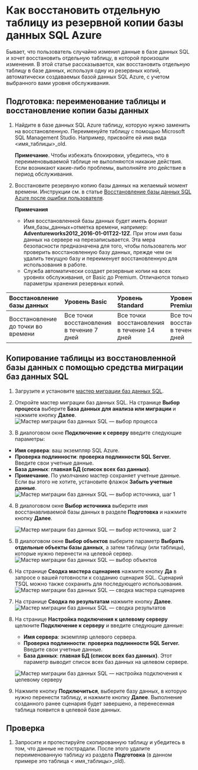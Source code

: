 <properties
	pageTitle="Восстановление отдельной таблицы в резервной копии базы данных SQL Azure | Microsoft Azure"
	description="Инструкции по восстановлению отдельной таблицы в резервной копии базы данных SQL Azure."
	services="sql-database"
	documentationCenter=""
	authors="dalechen"
	manager="felixwu"
	editor=""/>

<tags
	ms.service="sql-database"
	ms.workload="data-management"
	ms.tgt_pltfrm="na"
	ms.devlang="na"
	ms.topic="article"
	ms.date="06/02/2016"
	ms.author="daleche"/>


# Как восстановить отдельную таблицу из резервной копии базы данных SQL Azure

Бывает, что пользователь случайно изменил данные в базе данных SQL и хочет восстановить отдельную таблицу, в которой произошли изменения. В этой статье рассказывается, как восстановить отдельную таблицу в базе данных, используя одну из резервных копий, автоматически создаваемых базой данных SQL Azure, с учетом выбранного вами уровня обслуживания.

## Подготовка: переименование таблицы и восстановление копии базы данных
1. Найдите в базе данных SQL Azure таблицу, которую нужно заменить на восстановленную. Переименуйте таблицу с помощью Microsoft SQL Management Studio. Например, присвойте ей имя вида &lt;имя\_таблицы&gt;\_old.

	**Примечание**. Чтобы избежать блокировки, убедитесь, что в переименовываемой таблице не выполняются никакие действия. Если возникают какие-либо проблемы, выполняйте это действие в период обслуживания.

2. Восстановите резервную копию базы данных на желаемый момент времени. Инструкции см. в статье [Восстановление базы данных SQL Azure после ошибки пользователя](../sql-database/sql-database-user-error-recovery.md).

	**Примечания**
	- Имя восстановленной базы данных будет иметь формат Имя\_базы\_данных+отметка времени, например: **Adventureworks2012\_2016-01-01T22-12Z**. При этом имя базы данных на сервере на перезаписывается. Эта мера безопасности предназначена для того, чтобы пользователь мог проверить восстановленную базу данных, прежде чем он удалить текущую базу и переименует восстановленную для использования в работе.
	- Служба автоматически создает резервные копии на всех уровнях обслуживания, от Basic до Premium. Отличаются только параметры хранения резервных копий.

| Восстановление базы данных | Уровень Basic | Уровень Standard | Уровень Premium |
| :-- | :-- | :-- | :-- |
| Восстановление до точки во времени | Все точки восстановления в течение 7 дней|Все точки восстановления в течение 14 дней| Все точки восстановления в течение 35 дней|

## Копирование таблицы из восстановленной базы данных с помощью средства миграции баз данных SQL
1. Загрузите и установите [мастер миграции баз данных SQL](https://sqlazuremw.codeplex.com).

2. Откройте мастер миграции баз данных SQL. На странице **Выбор процесса** выберите **База данных для анализа или миграции** и нажмите кнопку **Далее**. ![Мастер миграции баз данных SQL — выбор процесса](./media/sql-database-cloud-migrate-restore-single-table-azure-backup/1.png)
3. В диалоговом окне **Подключение к серверу** введите следующие параметры:
 - **Имя сервера**: ваш экземпляр SQL Azure.
 - **Проверка подлинности**: **проверка подлинности SQL Server.** Введите свои учетные данные.
 - **База данных**: **главная БД (список всех баз данных)**.
 - **Примечание**. По умолчанию мастер сохраняет учетные данные. Если вы этого не хотите, установите флажок **Забыть учетные данные**. ![Мастер миграции баз данных SQL — выбор источника, шаг 1](./media/sql-database-cloud-migrate-restore-single-table-azure-backup/2.png)
4. В диалоговом окне **Выбор источника** выберите имя восстанавливаемой базы данных в разделе **Подготовка** и нажмите кнопку **Далее**.

	![Мастер миграции баз данных SQL — выбор источника, шаг 2](./media/sql-database-cloud-migrate-restore-single-table-azure-backup/3.png)

5. В диалоговом окне **Выбор объектов** выберите параметр **Выбрать отдельные объекты базы данных**, а затем таблицу (или таблицы), которые нужно перенести на целевой сервер. ![Мастер миграции баз данных SQL — выбор объектов](./media/sql-database-cloud-migrate-restore-single-table-azure-backup/4.png)

6. На странице **Сводка мастера сценариев** нажмите кнопку **Да** в запросе о вашей готовности к созданию сценария SQL. Сценарий TSQL можно также сохранить для последующего использования. ![Мастер миграции баз данных SQL — сводка мастера сценариев](./media/sql-database-cloud-migrate-restore-single-table-azure-backup/5.png)

7. На странице **Сводка по результатам** нажмите кнопку **Далее**. ![Мастер миграции баз данных SQL — сводка результатов](./media/sql-database-cloud-migrate-restore-single-table-azure-backup/6.png)

8. На странице **Настройка подключения к целевому серверу** щелкните **Подключение к серверу** и введите следующие данные:
	- **Имя сервера**: экземпляр целевого сервера.
	- **Проверка подлинности**: **проверка подлинности SQL Server.** Введите свои учетные данные.
	- **База данных**: **главная БД (список всех баз данных)**. Этот параметр выводит список всех баз данных на целевом сервере.

	![Мастер миграции баз данных SQL — настройка подключения к целевому серверу](./media/sql-database-cloud-migrate-restore-single-table-azure-backup/7.png)

9. Нажмите кнопку **Подключиться**, выберите базу данных, в которую нужно перенести таблицу, и нажмите кнопку **Далее**. Выполнение созданного ранее сценария будет завершено, а перенесенная таблица появится в целевой базе данных.

## Проверка
1. Запросите и протестируйте скопированную таблицу и убедитесь в том, что данные не пострадали. После этого удалите переименованную таблицу из раздела **Подготовка** (в данном примере это таблица &lt; имя\_таблицы&gt;\_old).

<!---HONumber=AcomDC_0608_2016-->